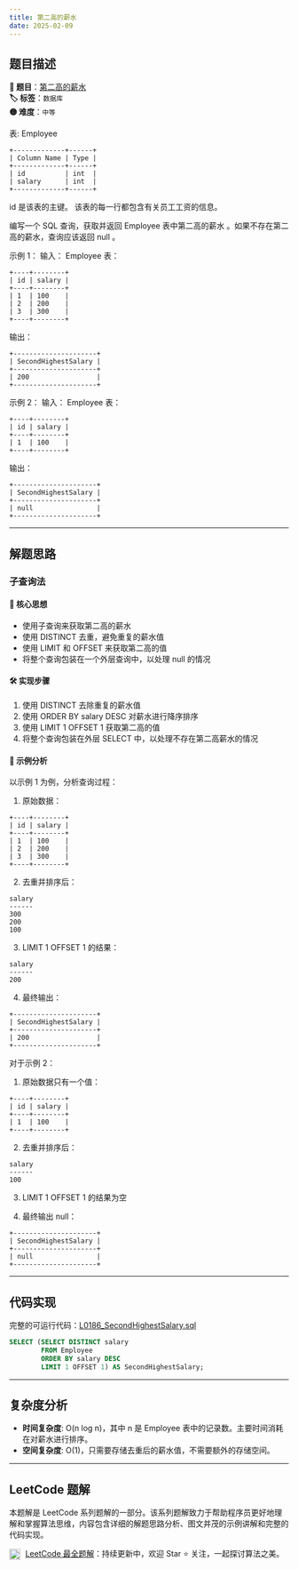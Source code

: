 ```yaml
---
title: 第二高的薪水
date: 2025-02-09
---
```


## 题目描述

**🔗 题目**：[第二高的薪水](https://leetcode.cn/problems/second-highest-salary/)  
**🏷️ 标签**：`数据库`  
**🟡 难度**：`中等`  

表: Employee
```
+-------------+------+
| Column Name | Type |
+-------------+------+
| id          | int  |
| salary      | int  |
+-------------+------+
```
id 是该表的主键。
该表的每一行都包含有关员工工资的信息。

编写一个 SQL 查询，获取并返回 Employee 表中第二高的薪水 。如果不存在第二高的薪水，查询应该返回 null 。

示例 1：
输入：
Employee 表：
```
+----+--------+
| id | salary |
+----+--------+
| 1  | 100    |
| 2  | 200    |
| 3  | 300    |
+----+--------+
```
输出：
```
+---------------------+
| SecondHighestSalary |
+---------------------+
| 200                 |
+---------------------+
```

示例 2：
输入：
Employee 表：
```
+----+--------+
| id | salary |
+----+--------+
| 1  | 100    |
+----+--------+
```
输出：
```
+---------------------+
| SecondHighestSalary |
+---------------------+
| null                |
+---------------------+
```

---

## 解题思路

### 子查询法

#### 📝 核心思想
- 使用子查询来获取第二高的薪水
- 使用 DISTINCT 去重，避免重复的薪水值
- 使用 LIMIT 和 OFFSET 来获取第二高的值
- 将整个查询包装在一个外层查询中，以处理 null 的情况

#### 🛠️ 实现步骤
1. 使用 DISTINCT 去除重复的薪水值
2. 使用 ORDER BY salary DESC 对薪水进行降序排序
3. 使用 LIMIT 1 OFFSET 1 获取第二高的值
4. 将整个查询包装在外层 SELECT 中，以处理不存在第二高薪水的情况

#### 🧩 示例分析
以示例 1 为例，分析查询过程：

1. 原始数据：
```
+----+--------+
| id | salary |
+----+--------+
| 1  | 100    |
| 2  | 200    |
| 3  | 300    |
+----+--------+
```

2. 去重并排序后：
```
salary
------
300
200
100
```

3. LIMIT 1 OFFSET 1 的结果：
```
salary
------
200
```

4. 最终输出：
```
+---------------------+
| SecondHighestSalary |
+---------------------+
| 200                 |
+---------------------+
```

对于示例 2：
1. 原始数据只有一个值：
```
+----+--------+
| id | salary |
+----+--------+
| 1  | 100    |
+----+--------+
```

2. 去重并排序后：
```
salary
------
100
```

3. LIMIT 1 OFFSET 1 的结果为空

4. 最终输出 null：
```
+---------------------+
| SecondHighestSalary |
+---------------------+
| null                |
+---------------------+
```

---

## 代码实现

完整的可运行代码：[L0186_SecondHighestSalary.sql](../src/main/sql/L0186_SecondHighestSalary.sql)

```sql
SELECT (SELECT DISTINCT salary 
        FROM Employee 
        ORDER BY salary DESC 
        LIMIT 1 OFFSET 1) AS SecondHighestSalary;
```

---

## 复杂度分析

- **时间复杂度**: O(n log n)，其中 n 是 Employee 表中的记录数。主要时间消耗在对薪水进行排序。
- **空间复杂度**: O(1)，只需要存储去重后的薪水值，不需要额外的存储空间。

---

## LeetCode 题解

本题解是 LeetCode 系列题解的一部分。该系列题解致力于帮助程序员更好地理解和掌握算法思维，内容包含详细的解题思路分析、图文并茂的示例讲解和完整的代码实现。

<img src="https://github.githubassets.com/images/modules/logos_page/GitHub-Mark.png" alt="GitHub" width="20" style="vertical-align: middle; margin-right: 5px"> [LeetCode 最全题解](https://github.com/LjyYano/LeetCode)：持续更新中，欢迎 Star ⭐️ 关注，一起探讨算法之美。 